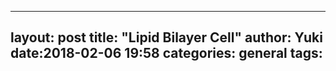 
---
layout: post
title:  "Lipid Bilayer Cell"
author: Yuki
date:2018-02-06 19:58
categories: general
tags:
---

